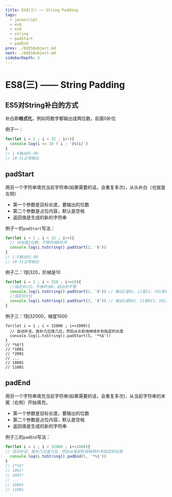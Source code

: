 ```yaml
---
title: ES8(三) —— String Padding
tags: 
  - javascript
  - es6
  - es8
  - string
  - padStart
  - padEnd
prev: ./02ES8object.md
next: ./04ES8object.md
sidebarDepth: 5
---
```

# ES8(三) —— String Padding

## ES5对String补白的方式
补白即**格式化**，例如将数字都输出成两位数，前面0补位

例子一：
```js
for(let i = 1 ; i < 32 ; i++){
  console.log(i >= 10 ? i : `0${i}`)
}
// 1-9输出01-09
// 10-31正常输出
```
## padStart
用另一个字符串填充当前字符串(如果需要的话，会重复多次)，从头补白（也就是左侧）
- 第一个参数是目标长度，要输出的位数
- 第二个参数是占位内容，默认是空格
- 返回值是生成的新的字符串

例子一的`padStart`写法：
```js
for(let i = 1 ; i < 32 ; i++){
  // 目标是2位数，不够的用0补齐
  console.log(i.toString().padStart(2, '0'))
}
// 1-9输出01-09
// 10-31正常输出
```

例子二：1到320，阶梯是10
```js
for(let i = 1 ; i < 320 ; i+=10){
  //指定补2位，不够的加0，超出的不管
  console.log(i.toString().padStart(2, '0')) // 输出1是01，11是11，101是101
  //指定补3位
  console.log(i.toString().padStart(3, '0')) // 输出1是001，11是011，101是101
}
```
例子三：1到32000，梯度1000
```
for(let i = 1 ; i < 32000 ; i+=1000){
  // 自动补全，能补几位是几位，然后从头轮询继续补到指定的长度
  console.log(i.toString().padStart(5, '*%$'))
}
// *%$*1
// *1001
// *2001
// ...
// 10001
// 11001
```

## padEnd
用另一个字符串填充当前字符串(如果需要的话，会重复多次)，从当前字符串的末尾（右侧）开始填充。
- 第一个参数是目标长度，要输出的位数
- 第二个参数是占位内容，默认是空格
- 返回值是生成的新的字符串

例子三的`padEnd`写法：
```js
for(let i = 1 ; i < 32000 ; i+=1000){
// 自动补全，能补几位是几位，然后从尾部轮询继续补到指定的长度
  console.log(i.toString().padEnd(5, '*%$'))
}
// 1*%$*
// 1001*
// 2001*
// ...
// 10001
// 11001
```

